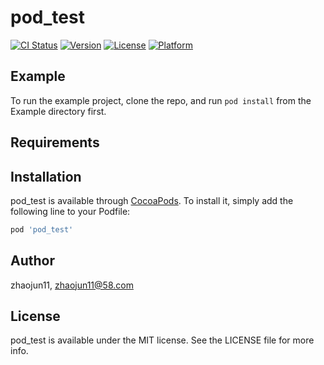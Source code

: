 # pod_test

[![CI Status](https://img.shields.io/travis/zhaojun11/pod_test.svg?style=flat)](https://travis-ci.org/zhaojun11/pod_test)
[![Version](https://img.shields.io/cocoapods/v/pod_test.svg?style=flat)](https://cocoapods.org/pods/pod_test)
[![License](https://img.shields.io/cocoapods/l/pod_test.svg?style=flat)](https://cocoapods.org/pods/pod_test)
[![Platform](https://img.shields.io/cocoapods/p/pod_test.svg?style=flat)](https://cocoapods.org/pods/pod_test)

## Example

To run the example project, clone the repo, and run `pod install` from the Example directory first.

## Requirements

## Installation

pod_test is available through [CocoaPods](https://cocoapods.org). To install
it, simply add the following line to your Podfile:

```ruby
pod 'pod_test'
```

## Author

zhaojun11, zhaojun11@58.com

## License

pod_test is available under the MIT license. See the LICENSE file for more info.

